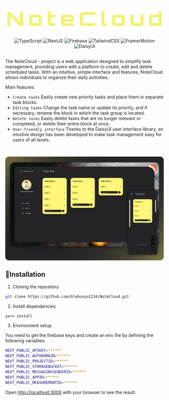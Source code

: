 

  <p align="center">
  
  </p>
 <p align="center">
  <a href="https://note-cloud-five.vercel.app/">
      <img src="assets/NoteClound-09-02-20242.png" alt="NoteClound Logo" width="900">
  </a>
</p>


     
  <p align='center'>
  <img alt="TypeScript" src="https://img.shields.io/badge/-TypeScript-090909?style=for-the-badge&logo=typescript&logoColor=white">
  <img alt="NextJS" src="https://img.shields.io/badge/-Next js-090909?style=for-the-badge&logo=nextdotjs&logoColor=white">
  <img alt="Firebase" src="https://img.shields.io/badge/-Firebase-090909?style=for-the-badge&logo=firebase&logoColor=white">
  <img alt="TailwindCSS" src="https://img.shields.io/badge/-TailwindCSS-090909?style=for-the-badge&logo=tailwindcss&logoColor=white">
  <img alt="FramerMotion" src="https://img.shields.io/badge/-Framer Motion-090909?style=for-the-badge&logo=Framer&logoColor=white">
  <img alt="DaisyUI" src="https://img.shields.io/badge/-daisy ui-090909?style=for-the-badge&logo=daisyui&logoColor=white">
</p>

<br/>
The NoteCloud - project is a web application designed to simplify task management, providing users with a platform to create, edit and delete scheduled tasks. With an intuitive, simple interface and features, NoteCloud allows individuals to organize their daily activities.

<p>Main features:</p>

- `Create tasks` Easily create new priority tasks and place them in separate task blocks.
- `Editing tasks` Change the task name or update its priority, and if necessary, rename the block in which the task group is located.
- `Delete tasks` Easily delete tasks that are no longer relevant or completed, or delete their entire block at once.
- `User-friendly interface` Thanks to the DaisyUI user interface library, an intuitive design has been developed to make task management easy for users of all levels.
<br/>
<p align="center">
  <img src="assets/Frame 1.png" alt="NoteClound Logo">
</p>

## 🔧Installation

1. Cloning the repository

```bash
git clone https://github.com/Glebunya1234/NoteCloud.git
```

2. Install dependencies

```bash
yarn install
```

3. Environment setup

You need to get the firebase keys and create an env file by defining the following variables:

```bash
NEXT_PUBLIC_APIKEY=******
NEXT_PUBLIC_AUTHDOMAIN=******
NEXT_PUBLIC_PROJECTID=******
NEXT_PUBLIC_STORAGEBUCKET=******
NEXT_PUBLIC_MESSAGINGSENDERID=******
NEXT_PUBLIC_APPID=******
NEXT_PUBLIC_MEASUREMENTID=******
```

Open [http://localhost:3000](http://localhost:3000) with your browser to see the result.

